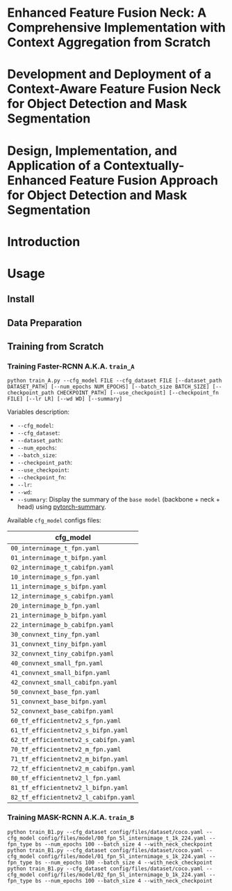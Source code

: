 # Enhanced Feature Fusion Neck: A Comprehensive Implementation with Context Aggregation from Scratch
# Development and Deployment of a Context-Aware Feature Fusion Neck for Object Detection and Mask Segmentation
# Design, Implementation, and Application of a Contextually-Enhanced Feature Fusion Approach for Object Detection and Mask Segmentation

# Introduction

# Usage

## Install

## Data Preparation

## Training from Scratch

### Training Faster-RCNN A.K.A. `train_A`

```
python train_A.py --cfg_model FILE --cfg_dataset FILE [--dataset_path DATASET_PATH] [--num_epochs NUM_EPOCHS] [--batch_size BATCH_SIZE] [--checkpoint_path CHECKPOINT_PATH] [--use_checkpoint] [--checkpoint_fn FILE] [--lr LR] [--wd WD] [--summary]
```

Variables description:
* `--cfg_model`:
* `--cfg_dataset`:
* `--dataset_path`:
* `--num_epochs`:
* `--batch_size`:
* `--checkpoint_path`:
* `--use_checkpoint`:
* `--checkpoint_fn`:
* `--lr`:
* `--wd`:
* `--summary`: Display the summary of the `base model` (backbone + neck + head) using [pytorch-summary](https://github.com/sksq96/pytorch-summary).

Available `cfg_model` configs files:

|              cfg_model                |
|:-------------------------------------:|
| `00_internimage_t_fpn.yaml          ` |
| `01_internimage_t_bifpn.yaml        ` |
| `02_internimage_t_cabifpn.yaml      ` |
| `10_internimage_s_fpn.yaml          ` |
| `11_internimage_s_bifpn.yaml        ` |
| `12_internimage_s_cabifpn.yaml      ` |
| `20_internimage_b_fpn.yaml          ` |
| `21_internimage_b_bifpn.yaml        ` |
| `22_internimage_b_cabifpn.yaml      ` |
| `30_convnext_tiny_fpn.yaml          ` |
| `31_convnext_tiny_bifpn.yaml        ` |
| `32_convnext_tiny_cabifpn.yaml      ` |
| `40_convnext_small_fpn.yaml         ` |
| `41_convnext_small_bifpn.yaml       ` |
| `42_convnext_small_cabifpn.yaml     ` |
| `50_convnext_base_fpn.yaml          ` |
| `51_convnext_base_bifpn.yaml        ` |
| `52_convnext_base_cabifpn.yaml      ` |
| `60_tf_efficientnetv2_s_fpn.yaml    ` |
| `61_tf_efficientnetv2_s_bifpn.yaml  ` |
| `62_tf_efficientnetv2_s_cabifpn.yaml` |
| `70_tf_efficientnetv2_m_fpn.yaml    ` |
| `71_tf_efficientnetv2_m_bifpn.yaml  ` |
| `72_tf_efficientnetv2_m_cabifpn.yaml` |
| `80_tf_efficientnetv2_l_fpn.yaml    ` |
| `81_tf_efficientnetv2_l_bifpn.yaml  ` |
| `82_tf_efficientnetv2_l_cabifpn.yaml` |


### Training MASK-RCNN A.K.A. `train_B`



```
python train_B1.py --cfg_dataset config/files/dataset/coco.yaml --cfg_model config/files/model/00_fpn_5l_internimage_t_1k_224.yaml --fpn_type bs --num_epochs 100 --batch_size 4 --with_neck_checkpoint
python train_B1.py --cfg_dataset config/files/dataset/coco.yaml --cfg_model config/files/model/01_fpn_5l_internimage_s_1k_224.yaml --fpn_type bs --num_epochs 100 --batch_size 4 --with_neck_checkpoint
python train_B1.py --cfg_dataset config/files/dataset/coco.yaml --cfg_model config/files/model/02_fpn_5l_internimage_b_1k_224.yaml --fpn_type bs --num_epochs 100 --batch_size 4 --with_neck_checkpoint
```